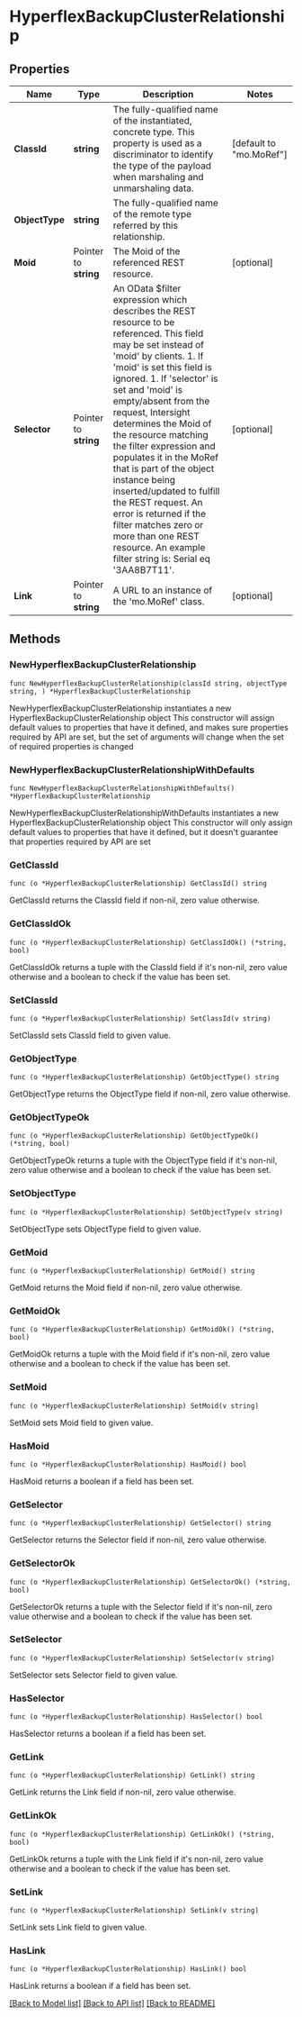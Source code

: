 # HyperflexBackupClusterRelationship

## Properties

Name | Type | Description | Notes
------------ | ------------- | ------------- | -------------
**ClassId** | **string** | The fully-qualified name of the instantiated, concrete type. This property is used as a discriminator to identify the type of the payload when marshaling and unmarshaling data. | [default to "mo.MoRef"]
**ObjectType** | **string** | The fully-qualified name of the remote type referred by this relationship. | 
**Moid** | Pointer to **string** | The Moid of the referenced REST resource. | [optional] 
**Selector** | Pointer to **string** | An OData $filter expression which describes the REST resource to be referenced. This field may be set instead of &#39;moid&#39; by clients. 1. If &#39;moid&#39; is set this field is ignored. 1. If &#39;selector&#39; is set and &#39;moid&#39; is empty/absent from the request, Intersight determines the Moid of the resource matching the filter expression and populates it in the MoRef that is part of the object instance being inserted/updated to fulfill the REST request. An error is returned if the filter matches zero or more than one REST resource. An example filter string is: Serial eq &#39;3AA8B7T11&#39;. | [optional] 
**Link** | Pointer to **string** | A URL to an instance of the &#39;mo.MoRef&#39; class. | [optional] 

## Methods

### NewHyperflexBackupClusterRelationship

`func NewHyperflexBackupClusterRelationship(classId string, objectType string, ) *HyperflexBackupClusterRelationship`

NewHyperflexBackupClusterRelationship instantiates a new HyperflexBackupClusterRelationship object
This constructor will assign default values to properties that have it defined,
and makes sure properties required by API are set, but the set of arguments
will change when the set of required properties is changed

### NewHyperflexBackupClusterRelationshipWithDefaults

`func NewHyperflexBackupClusterRelationshipWithDefaults() *HyperflexBackupClusterRelationship`

NewHyperflexBackupClusterRelationshipWithDefaults instantiates a new HyperflexBackupClusterRelationship object
This constructor will only assign default values to properties that have it defined,
but it doesn't guarantee that properties required by API are set

### GetClassId

`func (o *HyperflexBackupClusterRelationship) GetClassId() string`

GetClassId returns the ClassId field if non-nil, zero value otherwise.

### GetClassIdOk

`func (o *HyperflexBackupClusterRelationship) GetClassIdOk() (*string, bool)`

GetClassIdOk returns a tuple with the ClassId field if it's non-nil, zero value otherwise
and a boolean to check if the value has been set.

### SetClassId

`func (o *HyperflexBackupClusterRelationship) SetClassId(v string)`

SetClassId sets ClassId field to given value.


### GetObjectType

`func (o *HyperflexBackupClusterRelationship) GetObjectType() string`

GetObjectType returns the ObjectType field if non-nil, zero value otherwise.

### GetObjectTypeOk

`func (o *HyperflexBackupClusterRelationship) GetObjectTypeOk() (*string, bool)`

GetObjectTypeOk returns a tuple with the ObjectType field if it's non-nil, zero value otherwise
and a boolean to check if the value has been set.

### SetObjectType

`func (o *HyperflexBackupClusterRelationship) SetObjectType(v string)`

SetObjectType sets ObjectType field to given value.


### GetMoid

`func (o *HyperflexBackupClusterRelationship) GetMoid() string`

GetMoid returns the Moid field if non-nil, zero value otherwise.

### GetMoidOk

`func (o *HyperflexBackupClusterRelationship) GetMoidOk() (*string, bool)`

GetMoidOk returns a tuple with the Moid field if it's non-nil, zero value otherwise
and a boolean to check if the value has been set.

### SetMoid

`func (o *HyperflexBackupClusterRelationship) SetMoid(v string)`

SetMoid sets Moid field to given value.

### HasMoid

`func (o *HyperflexBackupClusterRelationship) HasMoid() bool`

HasMoid returns a boolean if a field has been set.

### GetSelector

`func (o *HyperflexBackupClusterRelationship) GetSelector() string`

GetSelector returns the Selector field if non-nil, zero value otherwise.

### GetSelectorOk

`func (o *HyperflexBackupClusterRelationship) GetSelectorOk() (*string, bool)`

GetSelectorOk returns a tuple with the Selector field if it's non-nil, zero value otherwise
and a boolean to check if the value has been set.

### SetSelector

`func (o *HyperflexBackupClusterRelationship) SetSelector(v string)`

SetSelector sets Selector field to given value.

### HasSelector

`func (o *HyperflexBackupClusterRelationship) HasSelector() bool`

HasSelector returns a boolean if a field has been set.

### GetLink

`func (o *HyperflexBackupClusterRelationship) GetLink() string`

GetLink returns the Link field if non-nil, zero value otherwise.

### GetLinkOk

`func (o *HyperflexBackupClusterRelationship) GetLinkOk() (*string, bool)`

GetLinkOk returns a tuple with the Link field if it's non-nil, zero value otherwise
and a boolean to check if the value has been set.

### SetLink

`func (o *HyperflexBackupClusterRelationship) SetLink(v string)`

SetLink sets Link field to given value.

### HasLink

`func (o *HyperflexBackupClusterRelationship) HasLink() bool`

HasLink returns a boolean if a field has been set.


[[Back to Model list]](../README.md#documentation-for-models) [[Back to API list]](../README.md#documentation-for-api-endpoints) [[Back to README]](../README.md)


